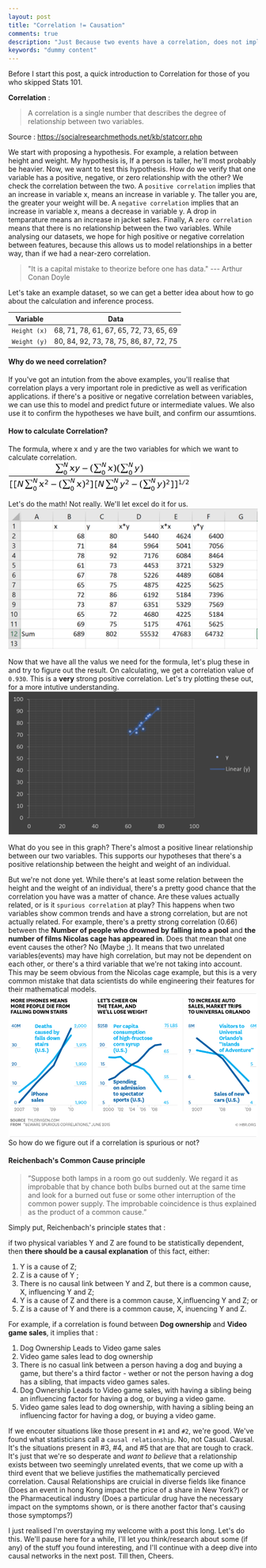 ```yaml
---
layout: post
title: "Correlation != Causation"
comments: true
description: "Just Because two events have a correlation, does not imply there's a causation"
keywords: "dummy content"
---
```

Before I start this post, a quick introduction to Correlation for those of you who skipped Stats 101.

**Correlation** :
 >  A correlation is a single number that describes the degree of relationship between two variables.
 
Source : https://socialresearchmethods.net/kb/statcorr.php

We start with proposing a hypothesis. For example, a relation between height and weight. My hypothesis is, If a person is taller, he'll most probably be heavier. Now, we want to test this hypothesis. How do we verify that one variable has a positive, negative, or zero relationship with the other? We check the correlation between the two. A `positive correlation` implies that an increase in variable x, means an increase in variable y. The taller you are, the greater your weight will be. 
A `negative correlation` implies that an increase in variable x, means a decrease in variable y. A drop in temparature means an increase in jacket sales. Finally, A `zero correlation` means that there is no relationship between the two variables. 
While analysing our datasets, we hope for high positive or negative correlation between features, because this allows us to model relationships in a better way, than if we had a near-zero correlation.

> "It is a capital mistake to theorize before one has data." --- Arthur Conan Doyle

Let's take an example dataset, so we can get a better idea about how to go about the calculation and inference process.

| Variable          | Data                                   |
| ----------------- |:--------------------------------------:|
| `Height (x)`      | 68, 71, 78, 61, 67, 65, 72, 73, 65, 69 |
| `Weight (y)`      | 80, 84, 92, 73, 78, 75, 86, 87, 72, 75 |


#### Why do we need correlation?
If you've got an intution from the above examples, you'll realise that correlation plays a very important role in predictive as well as verification applications. if there's a positive or negative correlation between variables, we can use this to model and predict future or intermediate values. We also use it to confirm the hypotheses we have built, and confirm our assumtions.

#### How to calculate Correlation?
The formula, where x and y are the two variables for which we want to calculate correlation.
![Formula](assets/images/render.png)

Let's do the math! Not really. We'll let excel do it for us.
![Calculations](assets/images/Calculations.png)

Now that we have all the valus we need for the formula, let's plug these in and try to figure out the result. 
On calculating, we get a correlation value of `0.930`. This is a **very** strong positive correlation. Let's try plotting these out, for a more intutive understanding.
![graph](assets/images/graph.png)

What do you see in this graph? There's almost a positive linear relationship between our two variables. This supports our hypotheses that there's a positive relationship between the height and weight of an individual.

But we're not done yet. While there's at least some relation between the height and the weight of an individual, there's a pretty good chance that the correlation you have was a matter of chance. Are these values actually related, or is it `spurious correlation` at play? This happens when two variables show common trends and have a strong correlation, but are not actually related. For example, there's a pretty strong correlation (0.66) between the **Number of people who drowned by falling into a pool** and **the number of films Nicolas cage has appeared in**. Does that mean that one event causes the other? No (Maybe ;). It means that two unrelated variables(events) may have high correlation, but may not be dependent on each other, or there's a third variable that we're not taking into account. 
This may be seem obvious from the Nicolas cage example, but this is a very common mistake that data scientists do while engineering their features for their mathematical models.
![correlation.png](assets/images/correlation.png)
So how do we figure out if a correlation is spurious or not?

#### Reichenbach's Common Cause principle

> ”Suppose both lamps in a room go out suddenly. We
regard it as improbable that by chance both bulbs burned out at the
same time and look for a burned out fuse or some other interruption of
the common power supply. The improbable coincidence is thus
explained as the product of a common cause.”

Simply put, Reichenbach's principle states that : 

if two physical variables Y and Z are found to be statistically dependent, then **there should be a causal explanation** of this fact, either:
1. Y is a cause of Z;
2. Z is a cause of Y ;
3. There is no causal link between Y and Z, but there is a common cause, X, influencing Y and Z;
4. Y is a cause of Z and there is a common cause, X,influencing Y and Z; or
5. Z is a cause of Y and there is a common cause, X, inuencing Y and Z.

For example, if a correlation is found between **Dog ownership** and **Video game sales**, it implies that :
1. Dog Ownership Leads to Video game sales
2. Video game sales lead to dog ownership
3. There is no casual link between a person having a dog and buying a game, but there's a third factor - wether or not the person having a dog has a sibling, that impacts video games sales.
4. Dog Ownership Leads to Video game sales, with having a sibling being an influencing factor for having a dog, or buying a video game.
5. Video game sales lead to dog ownership, with having a sibling being an influencing factor for having a dog, or buying a video game.

If we encouter situations like those present in `#1` and `#2`, we're good. We've found what statisticians call a `causal relationship`. No, not Casual. Causal. It's the situations present in #3, #4, and #5 that are that are tough to crack. It's just that we're so desperate and _want to believe_ that a relationship exists between two seemingly unrelated events, that we come up with a third event that we believe justifies the mathematically percieved correlation. Causal Relationships are cruicial in diverse fields like finance (Does an event in hong Kong impact the price of a share in New York?) or the Pharmaceutical industry (Does a particular drug have the necessary impact on the symptoms shown, or is there another factor that's causing those symptomps?) 

I just realised I'm overstaying my welcome with a post this long. Let's do this. We'll pause here for a while, I'll let you think/research about some (if any) of the stuff you found interesting, and I'll continue with a deep dive into causal networks in the next post. Till then, Cheers.
